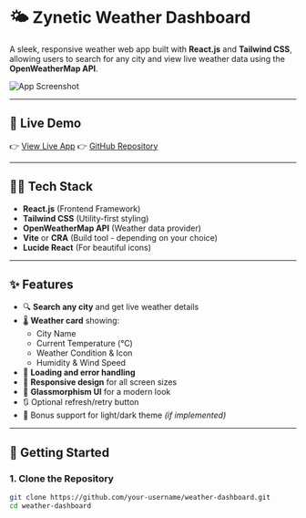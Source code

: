 # 🌤️ Zynetic Weather Dashboard

A sleek, responsive weather web app built with **React.js** and **Tailwind CSS**, allowing users to search for any city and view live weather data using the **OpenWeatherMap API**.

![App Screenshot](./screenshot.png) <!--"C:\Users\KIIT\Downloads\2470098_Weather_App.png"-->

---

## 🚀 Live Demo

👉 [View Live App]([https://your-deployment-link.com](https://zynetic-weather-app-eight.vercel.app/))  
👉 [GitHub Repository](https://github.com/your-username/weather-dashboard)

---

## 🧑‍💻 Tech Stack

- **React.js** (Frontend Framework)
- **Tailwind CSS** (Utility-first styling)
- **OpenWeatherMap API** (Weather data provider)
- **Vite** or **CRA** (Build tool - depending on your choice)
- **Lucide React** (For beautiful icons)

---

## ✨ Features

- 🔍 **Search any city** and get live weather details
- 🌡️ **Weather card** showing:
  - City Name
  - Current Temperature (°C)
  - Weather Condition & Icon
  - Humidity & Wind Speed
- 🚦 **Loading and error handling**
- 📱 **Responsive design** for all screen sizes
- 🧊 **Glassmorphism UI** for a modern look
- 🔃 Optional refresh/retry button
- 🌙 Bonus support for light/dark theme *(if implemented)*

---

## 🧰 Getting Started

### 1. Clone the Repository

```bash
git clone https://github.com/your-username/weather-dashboard.git
cd weather-dashboard
